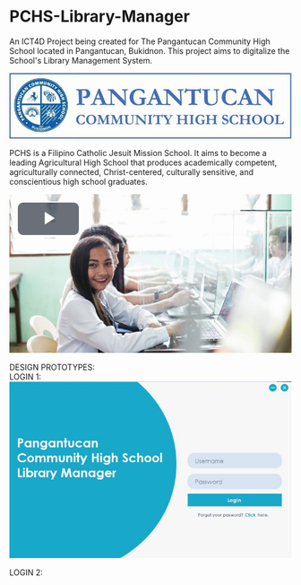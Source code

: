 # PCHS-Library-Manager
An ICT4D Project being created for The Pangantucan Community High School located in Pangantucan, Bukidnon. This project aims to digitalize the School's Library Management System.


![alt text](https://github.com/bwjctan1999/PCHS-Library-Manager/blob/main/Previews/PCHS%20Logo-Name.png?raw=true)

PCHS is a Filipino Catholic Jesuit Mission School. It aims to become a leading Agricultural High School that produces academically competent, agriculturally connected, Christ-centered, culturally sensitive, and conscientious high school graduates.
<br/>

[![Watch the video](https://github.com/bwjctan1999/PCHS-Library-Manager/blob/main/Previews/pchs%20video.jpg?raw=true)](https://youtu.be/CxMa-aqhhDs)

DESIGN PROTOTYPES:<br/> 
LOGIN 1:<br/>
![alt text](https://github.com/bwjctan1999/PCHS-Library-Manager/blob/main/Previews/Login%20Prototype%201.jpg?raw=true)

LOGIN 2:


